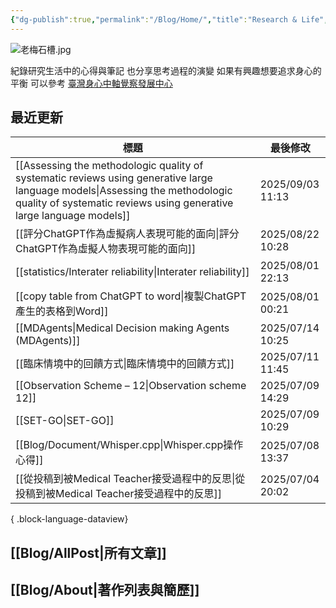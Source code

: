 ```yaml
---
{"dg-publish":true,"permalink":"/Blog/Home/","title":"Research & Life","contentClasses":"cards","tags":["blog","gardenEntry"],"created":"2023-02-16T00:00:00.000Z","updated":"2024-05-17T10:41"}
---
```



![老梅石槽.jpg](/img/user/Blog/images/%E8%80%81%E6%A2%85%E7%9F%B3%E6%A7%BD.jpg)

紀錄研究生活中的心得與筆記
也分享思考過程的演變
如果有興趣想要追求身心的平衡
可以參考 [臺灣身心中軸覺察發展中心](https://bmaa.tw)

## 最近更新

| 標題                                                                                                                                                                                                      | 最後修改              |
| ------------------------------------------------------------------------------------------------------------------------------------------------------------------------------------------------------- | ----------------- |
| [[Assessing the methodologic quality of systematic reviews using generative large language models\|Assessing the methodologic quality of systematic reviews using generative large language models]] | 2025/09/03  11:13 |
| [[評分ChatGPT作為虛擬病人表現可能的面向\|評分ChatGPT作為虛擬人物表現可能的面向]]                                                                                                                                                   | 2025/08/22  10:28 |
| [[statistics/Interater reliability\|Interater reliability]]                                                                                                                                          | 2025/08/01  22:13 |
| [[copy table from ChatGPT to word\|複製ChatGPT產生的表格到Word]]                                                                                                                                             | 2025/08/01  00:21 |
| [[MDAgents\|Medical Decision making Agents (MDAgents)]]                                                                                                                                              | 2025/07/14  10:25 |
| [[臨床情境中的回饋方式\|臨床情境中的回饋方式]]                                                                                                                                                                           | 2025/07/11  11:45 |
| [[Observation Scheme – 12\|Observation scheme 12]]                                                                                                                                                   | 2025/07/09  14:29 |
| [[SET-GO\|SET-GO]]                                                                                                                                                                                   | 2025/07/09  10:29 |
| [[Blog/Document/Whisper.cpp\|Whisper.cpp操作心得]]                                                                                                                                                       | 2025/07/08  13:37 |
| [[從投稿到被Medical Teacher接受過程中的反思\|從投稿到被Medical Teacher接受過程中的反思]]                                                                                                                                       | 2025/07/04  20:02 |

{ .block-language-dataview}

## [[Blog/AllPost\|所有文章]]

## [[Blog/About\|著作列表與簡歷]]
